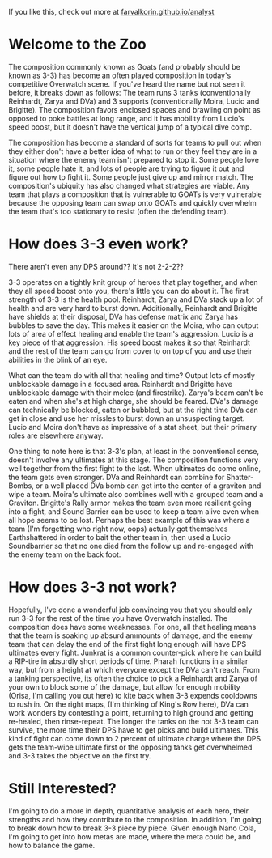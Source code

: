If you like this, check out more at [farvalkorin.github.io/analyst](https://farvalkorin.github.io/analyst)

# Welcome to the Zoo

The composition commonly known as Goats (and probably should be known as 3-3) has become an often played composition in today's competitive Overwatch scene. If you've heard the name but not seen it before, it breaks down as follows: The team runs 3 tanks (conventionally Reinhardt, Zarya and DVa) and 3 supports (conventionally Moira, Lucio and Brigitte). The composition favors enclosed spaces and brawling on point as opposed to poke battles at long range, and it has mobility from Lucio's speed boost, but it doesn't have the vertical jump of a typical dive comp.

The composition has become a standard of sorts for teams to pull out when they either don't have a better idea of what to run or they feel they are in a situation where the enemy team isn't prepared to stop it. Some people love it, some people hate it, and lots of people are trying to figure it out and figure out how to fight it. Some people just give up and mirror match. The composition's ubiquity has also changed what strategies are viable. Any team that plays a composition that is vulnerable to GOATs is very vulnerable because the opposing team can swap onto GOATs and quickly overwhelm the team that's too stationary to resist (often the defending team).

# How does 3-3 even work?

There aren't even any DPS around?? It's not 2-2-2??

3-3 operates on a tightly knit group of heroes that play together, and when they all speed boost onto you, there's little you can do about it. The first strength of 3-3 is the health pool. Reinhardt, Zarya and DVa stack up a lot of health and are very hard to burst down. Additionally, Reinhardt and Brigitte have shields at their disposal, DVa has defense matrix and Zarya has bubbles to save the day. This makes it easier on the Moira, who can output lots of area of effect healing and enable the team's aggression. Lucio is a key piece of that aggression. His speed boost makes it so that Reinhardt and the rest of the team can go from cover to on top of you and use their abilities in the blink of an eye.

What can the team do with all that healing and time? Output lots of mostly unblockable damage in a focused area. Reinhardt and Brigitte have unblockable damage with their melee (and firestrike). Zarya's beam can't be eaten and when she's at high charge, she should be feared. DVa's damage can technically be blocked, eaten or bubbled, but at the right time DVa can get in close and use her missles to burst down an unsuspecting target. Lucio and Moira don't have as impressive of a stat sheet, but their primary roles are elsewhere anyway.

One thing to note here is that 3-3's plan, at least in the conventional sense, doesn't involve any ultimates at this stage. The composition functions very well together from the first fight to the last. When ultimates do come online, the team gets even stronger. DVa and Reinhardt can combine for Shatter-Bombs, or a well placed DVa bomb can get into the center of a graviton and wipe a team. Moira's ultimate also combines well with a grouped team and a Graviton. Brigitte's Rally armor makes the team even more resilient going into a fight, and Sound Barrier can be used to keep a team alive even when all hope seems to be lost. Perhaps the best example of this was where a team (I'm forgetting who right now, oops) actually got themselves Earthshattered in order to bait the other team in, then used a Lucio Soundbarrier so that no one died from the follow up and re-engaged with the enemy team on the back foot.

# How does 3-3 not work?

Hopefully, I've done a wonderful job convincing you that you should only run 3-3 for the rest of the time you have Overwatch installed. The composition does have some weaknesses. For one, all that healing means that the team is soaking up absurd ammounts of damage, and the enemy team that can delay the end of the first fight long enough will have DPS ultimates every fight. Junkrat is a common counter-pick where he can build a RIP-tire in absurdly short periods of time. Pharah functions in a similar way, but from a height at which everyone except the DVa can't reach. From a tanking perspective, its often the choice to pick a Reinhardt and Zarya of your own to block some of the damage, but allow for enough mobility (Orisa, I'm calling you out here) to kite back when 3-3 expends cooldowns to rush in. On the right maps, (I'm thinking of King's Row here), DVa can work wonders by contesting a point, returning to high ground and getting re-healed, then rinse-repeat. The longer the tanks on the not 3-3 team can survive, the more time their DPS have to get picks and build ultimates. This kind of fight can come down to 2 percent of ultimate charge where the DPS gets the team-wipe ultimate first or the opposing tanks get overwhelmed and 3-3 takes the objective on the first try.

# Still Interested?

I'm going to do a more in depth, quantitative analysis of each hero, their strengths and how they contribute to the composition. In addition, I'm going to break down how to break 3-3 piece by piece. Given enough Nano Cola, I'm going to get into how metas are made, where the meta could be, and how to balance the game.
